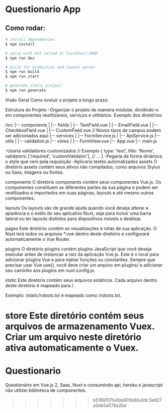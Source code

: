 # Questionario App

## Como rodar:

```bash
# install dependencies
$ npm install

# serve with hot reload at localhost:3000
$ npm run dev

# build for production and launch server
$ npm run build
$ npm run start

# generate static project
$ npm run generate
```

Visão Geral
Como evoluir o projeto a longo prazo:

Estrutura do Projeto
-Organizar o projeto de maneira modular, dividindo-o em componentes reutilizáveis, serviços e utilitários. Exemplo dos diretórios:

/src
|-- components
|   |-- fields
|       |-- TextField.vue
|       |-- EmailField.vue
|       |-- CheckboxField.vue
|       |-- CustomField.vue  // Novos tipos de campos podem ser adicionados aqui
|-- services
|   |-- FormService.js
|   |-- ApiService.js
|-- utils
|   |-- validation.js
|-- views
|   |-- FormView.vue
|-- App.vue
|-- main.js

-Usaria validadores customizados
// Exemplo
{
  type: 'text',
  title: 'Nome',
  validators: ['required', 'customValidator'],
  // ...
}
-Pegaria de forma dinâmica o style que vem pela requisição
-Aplicaria testes automatizados
assets
O diretório assets contém seus ativos não compilados, como arquivos Stylus ou Sass, imagens ou fontes.

components
O diretório components contém seus componentes Vue.js. Os componentes constituem as diferentes partes da sua página e podem ser reutilizados e importados em suas páginas, layouts e até mesmo outros componentes.

layouts
Os layouts são de grande ajuda quando você deseja alterar a aparência e o estilo do seu aplicativo Nuxt, seja para incluir uma barra lateral ou ter layouts distintos para dispositivos móveis e desktop.

pages
Este diretório contém as visualizações e rotas de sua aplicação. O Nuxt lerá todos os arquivos *.vue dentro deste diretório e configurará automaticamente o Vue Router.

plugins
O diretório plugins contém plugins JavaScript que você deseja executar antes de instanciar a raiz da aplicação Vue.js. Este é o local para adicionar plugins Vue e para injetar funções ou constantes. Sempre que precisar usar Vue.use(), você deve criar um arquivo em plugins/ e adicionar seu caminho aos plugins em nuxt.config.js.

static
Este diretório contém seus arquivos estáticos. Cada arquivo dentro deste diretório é mapeado para /.

Exemplo: /static/robots.txt é mapeado como /robots.txt.

store
Este diretório contém seus arquivos de armazenamento Vuex. Criar um arquivo neste diretório ativa automaticamente o Vuex.
=======
# Questionario
Questionário em Vue.js 2, Saas, Nuxt e consumindo api, heroku e javascript não utilizei biblioteca de componentes.
>>>>>>> b5186f07b4bb805b6ba1dc3e827a5eb5a578a2be
